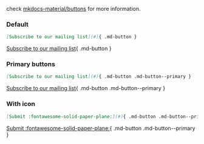 check [mkdocs-material/buttons](https://squidfunk.github.io/mkdocs-material/reference/buttons/) for more information.

### Default
```md
[Subscribe to our mailing list](#){ .md-button }
```
[Subscribe to our mailing list](#){ .md-button }

### Primary buttons
```md
[Subscribe to our mailing list](#){ .md-button .md-button--primary }
```
[Subscribe to our mailing list](#){ .md-button .md-button--primary }

### With icon
```md
[Submit :fontawesome-solid-paper-plane:](#){ .md-button .md-button--primary }
```
[Submit :fontawesome-solid-paper-plane:](#){ .md-button .md-button--primary }
